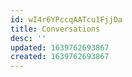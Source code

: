 ```yaml
---
id: wI4r6YPccqAATcu1FjjDa
title: Conversations
desc: ''
updated: 1639762693867
created: 1639762693867
---
```


